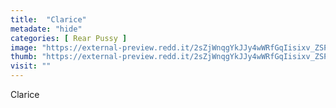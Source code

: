 ```yaml
---
title:  "Clarice"
metadate: "hide"
categories: [ Rear Pussy ]
image: "https://external-preview.redd.it/2sZjWnqgYkJJy4wWRfGqIisixv_ZSPsVNVubAB-3G0k.jpg?auto=webp&s=c84d1f4da141cd3ff5f59c5ae40a6368e67861ee"
thumb: "https://external-preview.redd.it/2sZjWnqgYkJJy4wWRfGqIisixv_ZSPsVNVubAB-3G0k.jpg?width=1080&crop=smart&auto=webp&s=04f78d72206ce6218423b88b9372e1b3d079d02d"
visit: ""
---
```

Clarice
